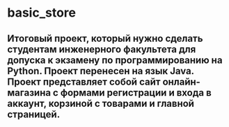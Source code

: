 # basic_store
## Итоговый проект, который нужно сделать студентам инженерного факультета для допуска к экзамену по программированию на Python. Проект перенесен на язык Java. Проект представляет собой сайт онлайн-магазина с формами регистрации и входа в аккаунт, корзиной с товарами и главной  страницей.
